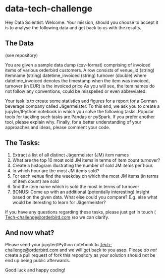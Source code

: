 # data-tech-challenge
Hey Data Scientist. Welcome. Your mission, should you choose to accept it is to analyse the following data and get back to us with the results.

## The Data

(see repository)

You are given a sample data dump (csv-format) comprising of invoiced items of various orderbird customers. A row consists of 
venue_id (string)
itemname (string)
datetime_invoiced (string)
turnover (double)
where 
datetime_invoiced denotes the timestamp when the item was invoiced,
turnover (in EUR) is the invoiced price 
As you will see, the item names do not follow any conventions, could be misspelled or even abbreviated. 
  
Your task is to create some statistics and figures for a report for a German beverage company called Jägermeister.
To this end, we ask you to create a jupyter/IPython notebook in which you solve the following tasks. Popular tools for tackling such tasks are Pandas or pySpark. If you prefer another tool, please explain why. Finally, for a better understanding of your approaches and ideas, please comment your code.

## The Tasks:

1. Extract a list of all distinct Jägermeister (JM) item names
2. What are the top 10 most sold JM items in terms of 
item count turnover?
3. Create a histogram illustrating the number of sold JM items per hour. 
4. In which hour are the most JM items sold?
5. For each venue find the weekday on which the most JM items (in terms of item count) are sold 
6. find the item name which is sold the most in terms of turnover
7. BONUS: Come up with an additional (potentially interesting) insight based on the given data. What else could you compare? E.g. else what would be iteresting to learn for Jägermeister?  

If you have any questions regarding these tasks, please just get in touch ( Tech-challenge@orderbird.com )so we can clarify.

## And now what?
Please send your jupyter/IPython notebook to Tech-challenge@orderbird.com and we will get back to you asap. 
Please *do not* create a pull request of fork this repository as your solution should not be end up being public afterwards.

Good luck and happy coding!


